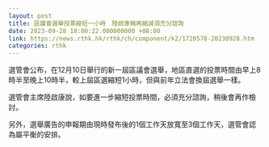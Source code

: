 ```yaml
---
layout: post
title: 區議會選舉投票縮短一小時　陸啟康稱再縮減須充分諮詢
date: 2023-09-28 18:00:22.000000000 +08:00
link: https://news.rthk.hk/rthk/ch/component/k2/1720578-20230928.htm
categories: rthk
---
```


選管會公布，在12月10日舉行的新一屆區議會選舉，地區直選的投票時間由早上8時半至晚上10時半，較上屆區選縮短1小時，但與前年立法會換屆選舉一樣。

選管會主席陸啟康說，如要進一步縮短投票時間，必須充分諮詢，稍後會再作檢討。

另外，選舉廣告的申報期由現時發布後的1個工作天放寬至3個工作天，選管會認為屬平衡的安排。
